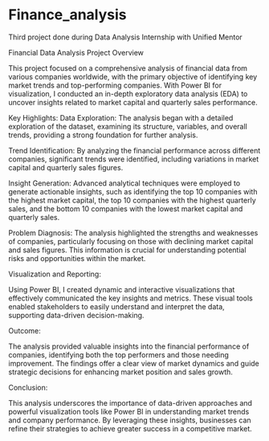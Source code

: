 # Finance_analysis
Third project done during Data Analysis Internship with Unified Mentor

Financial Data Analysis Project Overview

This project focused on a comprehensive analysis of financial data from various companies worldwide, with the primary objective of identifying key market trends and top-performing companies. With Power BI for visualization, I conducted an in-depth exploratory data analysis (EDA) to uncover insights related to market capital and quarterly sales performance.

Key Highlights:
Data Exploration: The analysis began with a detailed exploration of the dataset, examining its structure, variables, and overall trends, providing a strong foundation for further analysis.

Trend Identification: 
By analyzing the financial performance across different companies, significant trends were identified, including variations in market capital and quarterly sales figures.

Insight Generation: 
Advanced analytical techniques were employed to generate actionable insights, such as identifying the top 10 companies with the highest market capital, the top 10 companies with the highest quarterly sales, and the bottom 10 companies with the lowest market capital and quarterly sales.

Problem Diagnosis:
The analysis highlighted the strengths and weaknesses of companies, particularly focusing on those with declining market capital and sales figures. This information is crucial for understanding potential risks and opportunities within the market.

Visualization and Reporting: 

Using Power BI, I created dynamic and interactive visualizations that effectively communicated the key insights and metrics. These visual tools enabled stakeholders to easily understand and interpret the data, supporting data-driven decision-making.

Outcome:

The analysis provided valuable insights into the financial performance of companies, identifying both the top performers and those needing improvement. The findings offer a clear view of market dynamics and guide strategic decisions for enhancing market position and sales growth.

Conclusion:

This analysis underscores the importance of data-driven approaches and powerful visualization tools like Power BI in understanding market trends and company performance. By leveraging these insights, businesses can refine their strategies to achieve greater success in a competitive market.

